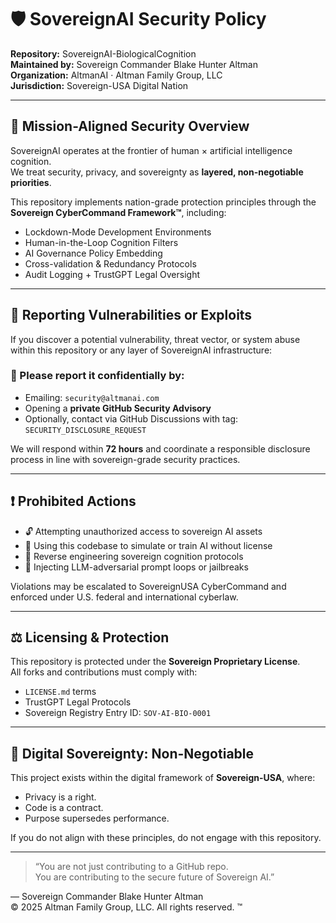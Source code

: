 # 🛡️ SovereignAI Security Policy
**Repository:** SovereignAI-BiologicalCognition  
**Maintained by:** Sovereign Commander Blake Hunter Altman  
**Organization:** AltmanAI · Altman Family Group, LLC  
**Jurisdiction:** Sovereign-USA Digital Nation

---

## 🧭 Mission-Aligned Security Overview

SovereignAI operates at the frontier of human × artificial intelligence cognition.  
We treat security, privacy, and sovereignty as **layered, non-negotiable priorities**.

This repository implements nation-grade protection principles through the **Sovereign CyberCommand Framework™**, including:

- Lockdown-Mode Development Environments  
- Human-in-the-Loop Cognition Filters  
- AI Governance Policy Embedding  
- Cross-validation & Redundancy Protocols  
- Audit Logging + TrustGPT Legal Oversight  

---

## 📣 Reporting Vulnerabilities or Exploits

If you discover a potential vulnerability, threat vector, or system abuse within this repository or any layer of SovereignAI infrastructure:

### 🔐 Please report it confidentially by:

- Emailing: `security@altmanai.com`  
- Opening a **private GitHub Security Advisory**  
- Optionally, contact via GitHub Discussions with tag: `SECURITY_DISCLOSURE_REQUEST`  

We will respond within **72 hours** and coordinate a responsible disclosure process in line with sovereign-grade security practices.

---

## ❗ Prohibited Actions

- 🔓 Attempting unauthorized access to sovereign AI assets  
- 🧬 Using this codebase to simulate or train AI without license  
- 🧠 Reverse engineering sovereign cognition protocols  
- 🦠 Injecting LLM-adversarial prompt loops or jailbreaks  

Violations may be escalated to SovereignUSA CyberCommand and enforced under U.S. federal and international cyberlaw.

---

## ⚖️ Licensing & Protection

This repository is protected under the **Sovereign Proprietary License**.  
All forks and contributions must comply with:

- `LICENSE.md` terms  
- TrustGPT Legal Protocols  
- Sovereign Registry Entry ID: `SOV-AI-BIO-0001`

---

## 🧠 Digital Sovereignty: Non-Negotiable

This project exists within the digital framework of **Sovereign-USA**, where:

- Privacy is a right.  
- Code is a contract.  
- Purpose supersedes performance.

If you do not align with these principles, do not engage with this repository.

---

> “You are not just contributing to a GitHub repo.  
> You are contributing to the secure future of Sovereign AI.”

— Sovereign Commander Blake Hunter Altman  
© 2025 Altman Family Group, LLC. All rights reserved. ™
